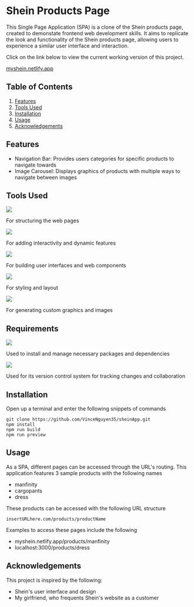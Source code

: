 # Shein Products Page

This Single Page Application (SPA) is a clone of the Shein products page, created to demonstate frontend web development skills.  It aims to replicate the look and functionality of the Shein products page, allowing users to experience a similar user interface and interaction.

Click on the link below to view the current working version of this project.

<a href="https://myshein.netlify.app">myshein.netlify.app</a>

## Table of Contents

1. [Features](#features)
2. [Tools Used](#tools-used)
3. [Installation](#installation)
4. [Usage](#usage)
5. [Acknowledgements](#acknowledgements)

## Features

- Navigation Bar: Provides users categories for specific products to navigate towards
- Image Carousel: Displays graphics of products with multiple ways to navigate between images

## Tools Used

<img src="https://img.shields.io/badge/HTML5-E34F26?style=for-the-badge&logo=html5&logoColor=white"/>

For structuring the web pages

<img src="https://img.shields.io/badge/JavaScript-323330?style=for-the-badge&logo=javascript&logoColor=F7DF1E"/>

For adding interactivity and dynamic features

<img src="https://img.shields.io/badge/React-20232A?style=for-the-badge&logo=react&logoColor=61DAFB"/>

For building user interfaces and web components

<img src="https://img.shields.io/badge/Sass-CC6699?style=for-the-badge&logo=sass&logoColor=white"/>

For styling and layout

<img src="https://img.shields.io/badge/Adobe%20Photoshop-31A8FF?style=for-the-badge&logo=Adobe%20Photoshop&logoColor=black"/>

For generating custom graphics and images

## Requirements

<img src="https://img.shields.io/badge/npm-CB3837?style=for-the-badge&logo=npm&logoColor=white"/>

Used to install and manage necessary packages and dependencies

<img src="https://img.shields.io/badge/GIT-E44C30?style=for-the-badge&logo=git&logoColor=white"/>

Used for its version control system for tracking changes and collaboration

## Installation

Open up a terminal and enter the following snippets of commands
```
git clone https://github.com/VinceNguyen35/sheinApp.git
npm install
npm run build
npm run preview
```

## Usage

As a SPA, different pages can be accessed through the URL's routing.  This application features 3 sample products with the following names

- manfinity
- cargopants
- dress

These products can be accessed with the following URL structure

```
insertURLhere.com/products/productName
```

Examples to access these pages include the following

- myshein.netlify.app/products/manfinity
- localhost:3000/products/dress

## Acknowledgements

This project is inspired by the following:

- Shein's user interface and design
- My girlfriend, who frequents Shein's website as a customer
